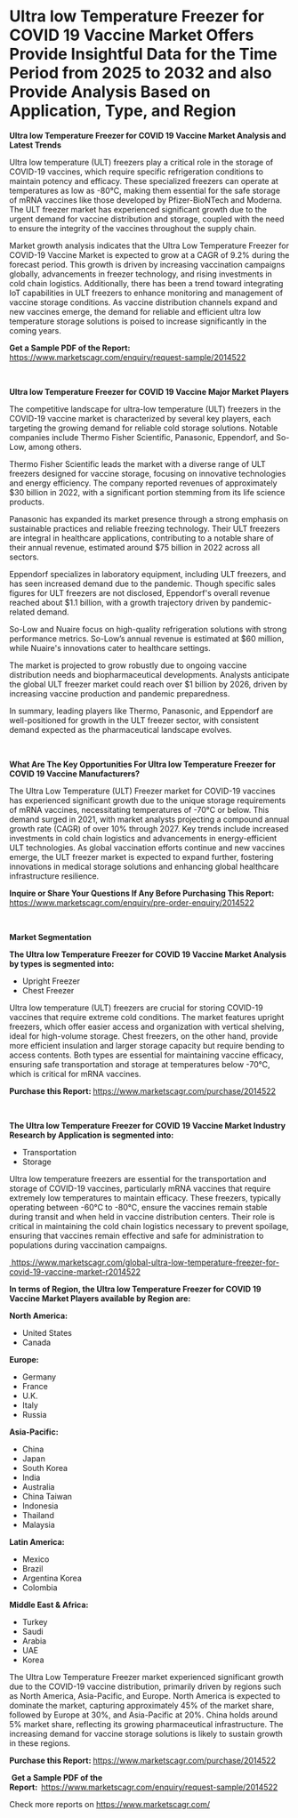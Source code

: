 <p><h1>Ultra low Temperature Freezer for COVID 19 Vaccine Market Offers Provide Insightful Data for the Time Period from 2025 to 2032 and also Provide Analysis Based on Application, Type, and Region</h1></p><p><strong>Ultra low Temperature Freezer for COVID 19 Vaccine Market Analysis and Latest Trends</strong></p>
<p><p>Ultra low temperature (ULT) freezers play a critical role in the storage of COVID-19 vaccines, which require specific refrigeration conditions to maintain potency and efficacy. These specialized freezers can operate at temperatures as low as -80°C, making them essential for the safe storage of mRNA vaccines like those developed by Pfizer-BioNTech and Moderna. The ULT freezer market has experienced significant growth due to the urgent demand for vaccine distribution and storage, coupled with the need to ensure the integrity of the vaccines throughout the supply chain.</p><p>Market growth analysis indicates that the Ultra Low Temperature Freezer for COVID-19 Vaccine Market is expected to grow at a CAGR of 9.2% during the forecast period. This growth is driven by increasing vaccination campaigns globally, advancements in freezer technology, and rising investments in cold chain logistics. Additionally, there has been a trend toward integrating IoT capabilities in ULT freezers to enhance monitoring and management of vaccine storage conditions. As vaccine distribution channels expand and new vaccines emerge, the demand for reliable and efficient ultra low temperature storage solutions is poised to increase significantly in the coming years.</p></p>
<p><strong>Get a Sample PDF of the Report:&nbsp;</strong> <a href="https://www.marketscagr.com/enquiry/request-sample/2014522?utm_campaign=1944&utm_medium=2&utm_source=Github&utm_content=ia&utm_term=17012025&utm_id=ultra-low-temperature-freezer-for-covid-19-vaccine">https://www.marketscagr.com/enquiry/request-sample/2014522</a></p>
<p>&nbsp;</p>
<p><strong>Ultra low Temperature Freezer for COVID 19 Vaccine Major Market Players</strong></p>
<p><p>The competitive landscape for ultra-low temperature (ULT) freezers in the COVID-19 vaccine market is characterized by several key players, each targeting the growing demand for reliable cold storage solutions. Notable companies include Thermo Fisher Scientific, Panasonic, Eppendorf, and So-Low, among others.</p><p>Thermo Fisher Scientific leads the market with a diverse range of ULT freezers designed for vaccine storage, focusing on innovative technologies and energy efficiency. The company reported revenues of approximately $30 billion in 2022, with a significant portion stemming from its life science products.</p><p>Panasonic has expanded its market presence through a strong emphasis on sustainable practices and reliable freezing technology. Their ULT freezers are integral in healthcare applications, contributing to a notable share of their annual revenue, estimated around $75 billion in 2022 across all sectors.</p><p>Eppendorf specializes in laboratory equipment, including ULT freezers, and has seen increased demand due to the pandemic. Though specific sales figures for ULT freezers are not disclosed, Eppendorf's overall revenue reached about $1.1 billion, with a growth trajectory driven by pandemic-related demand.</p><p>So-Low and Nuaire focus on high-quality refrigeration solutions with strong performance metrics. So-Low’s annual revenue is estimated at $60 million, while Nuaire's innovations cater to healthcare settings.</p><p>The market is projected to grow robustly due to ongoing vaccine distribution needs and biopharmaceutical developments. Analysts anticipate the global ULT freezer market could reach over $1 billion by 2026, driven by increasing vaccine production and pandemic preparedness.</p><p>In summary, leading players like Thermo, Panasonic, and Eppendorf are well-positioned for growth in the ULT freezer sector, with consistent demand expected as the pharmaceutical landscape evolves.</p></p>
<p>&nbsp;</p>
<p><strong>What Are The Key Opportunities For Ultra low Temperature Freezer for COVID 19 Vaccine Manufacturers?</strong></p>
<p><p>The Ultra Low Temperature (ULT) Freezer market for COVID-19 vaccines has experienced significant growth due to the unique storage requirements of mRNA vaccines, necessitating temperatures of -70°C or below. This demand surged in 2021, with market analysts projecting a compound annual growth rate (CAGR) of over 10% through 2027. Key trends include increased investments in cold chain logistics and advancements in energy-efficient ULT technologies. As global vaccination efforts continue and new vaccines emerge, the ULT freezer market is expected to expand further, fostering innovations in medical storage solutions and enhancing global healthcare infrastructure resilience.</p></p>
<p><strong>Inquire or Share Your Questions If Any Before Purchasing This Report:</strong> <a href="https://www.marketscagr.com/enquiry/pre-order-enquiry/2014522?utm_campaign=1944&utm_medium=2&utm_source=Github&utm_content=ia&utm_term=17012025&utm_id=ultra-low-temperature-freezer-for-covid-19-vaccine">https://www.marketscagr.com/enquiry/pre-order-enquiry/2014522</a></p>
<p>&nbsp;</p>
<p><strong>Market Segmentation</strong></p>
<p><strong>The Ultra low Temperature Freezer for COVID 19 Vaccine Market Analysis by types is segmented into:</strong></p>
<p><ul><li>Upright Freezer</li><li>Chest Freezer</li></ul></p>
<p><p>Ultra low temperature (ULT) freezers are crucial for storing COVID-19 vaccines that require extreme cold conditions. The market features upright freezers, which offer easier access and organization with vertical shelving, ideal for high-volume storage. Chest freezers, on the other hand, provide more efficient insulation and larger storage capacity but require bending to access contents. Both types are essential for maintaining vaccine efficacy, ensuring safe transportation and storage at temperatures below -70°C, which is critical for mRNA vaccines.</p></p>
<p><strong>Purchase this Report:&nbsp;</strong><a href="https://www.marketscagr.com/purchase/2014522?utm_campaign=1944&utm_medium=2&utm_source=Github&utm_content=ia&utm_term=17012025&utm_id=ultra-low-temperature-freezer-for-covid-19-vaccine">https://www.marketscagr.com/purchase/2014522</a></p>
<p>&nbsp;</p>
<p><strong>The Ultra low Temperature Freezer for COVID 19 Vaccine Market Industry Research by Application is segmented into:</strong></p>
<p><ul><li>Transportation</li><li>Storage</li></ul></p>
<p><p>Ultra low temperature freezers are essential for the transportation and storage of COVID-19 vaccines, particularly mRNA vaccines that require extremely low temperatures to maintain efficacy. These freezers, typically operating between -60°C to -80°C, ensure the vaccines remain stable during transit and when held in vaccine distribution centers. Their role is critical in maintaining the cold chain logistics necessary to prevent spoilage, ensuring that vaccines remain effective and safe for administration to populations during vaccination campaigns.</p></p>
<p><a href="https://www.marketscagr.com/global-ultra-low-temperature-freezer-for-covid-19-vaccine-market-r2014522?utm_campaign=1944&utm_medium=2&utm_source=Github&utm_content=ia&utm_term=17012025&utm_id=ultra-low-temperature-freezer-for-covid-19-vaccine">&nbsp;https://www.marketscagr.com/global-ultra-low-temperature-freezer-for-covid-19-vaccine-market-r2014522</a></p>
<p><strong>In terms of Region, the Ultra low Temperature Freezer for COVID 19 Vaccine Market Players available by Region are:</strong></p>
<p>
    <p> <strong> North America: </strong>
        <ul>
            <li>United States</li>
            <li>Canada</li>
        </ul>
        </p> 
    <p> <strong> Europe: </strong>
        <ul>
            <li>Germany</li>
            <li>France</li>
            <li>U.K.</li>
            <li>Italy</li>
            <li>Russia</li>
        </ul>
        </p> 
    <p> <strong> Asia-Pacific: </strong>
        <ul>
            <li>China</li>
            <li>Japan</li>
            <li>South Korea</li>
            <li>India</li>
            <li>Australia</li>
            <li>China Taiwan</li>
            <li>Indonesia</li>
            <li>Thailand</li>
            <li>Malaysia</li>
        </ul>
        </p> 
    <p> <strong> Latin America: </strong>
        <ul>
            <li>Mexico</li>
            <li>Brazil</li>
            <li>Argentina Korea</li>
            <li>Colombia</li>
        </ul>
        </p> 
    <p> <strong> Middle East & Africa: </strong>
        <ul>
            <li>Turkey</li>
            <li>Saudi</li>
            <li>Arabia</li>
            <li>UAE</li>
            <li>Korea</li>
        </ul>
    </p>
    </p>
<p><p>The Ultra Low Temperature Freezer market experienced significant growth due to the COVID-19 vaccine distribution, primarily driven by regions such as North America, Asia-Pacific, and Europe. North America is expected to dominate the market, capturing approximately 45% of the market share, followed by Europe at 30%, and Asia-Pacific at 20%. China holds around 5% market share, reflecting its growing pharmaceutical infrastructure. The increasing demand for vaccine storage solutions is likely to sustain growth in these regions.</p></p>
<p><strong>Purchase this Report: </strong><a href="https://www.marketscagr.com/purchase/2014522?utm_campaign=1944&utm_medium=2&utm_source=Github&utm_content=ia&utm_term=17012025&utm_id=ultra-low-temperature-freezer-for-covid-19-vaccine">https://www.marketscagr.com/purchase/2014522</a></p>
<p>&nbsp;<strong>Get a Sample PDF of the Report:&nbsp;&nbsp;</strong><a href="https://www.marketscagr.com/enquiry/request-sample/2014522?utm_campaign=1944&utm_medium=2&utm_source=Github&utm_content=ia&utm_term=17012025&utm_id=ultra-low-temperature-freezer-for-covid-19-vaccine">https://www.marketscagr.com/enquiry/request-sample/2014522</a></p>
<p><strong></strong></p>
<p>Check more reports on <a href="https://www.marketscagr.com/?utm_campaign=1944&utm_medium=2&utm_source=Github&utm_content=ia&utm_term=17012025&utm_id=ultra-low-temperature-freezer-for-covid-19-vaccine">https://www.marketscagr.com/</a></p>